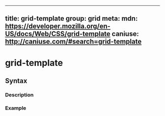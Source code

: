 
  ---
  title: grid-template
  group: grid
  meta:
    mdn: https://developer.mozilla.org/en-US/docs/Web/CSS/grid-template
    caniuse: http://caniuse.com/#search=grid-template
  ---

  # grid-template
  <!--- Introduction for grid-template, keep it brief and set the overall context -->

  ## Syntax
  <!--- Introduce the various syntax for grid-template -->

  ### Description
  <!--- For each major section of syntax, provide a description explaining its usage further -->

  ### Example
  <!--- Provide code examples for the syntax block you're currently describing -->
